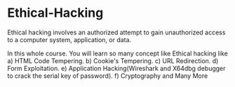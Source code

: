# Ethical-Hacking
Ethical hacking involves an authorized attempt to gain unauthorized access to a computer system, application, or data.

In this whole course. You will learn so many concept like Ethical hacking like
a) HTML Code Tempering.
b) Cookie's Tempering.
c) URL Redirection.
d) Form Exploitation.
e) Application Hacking(Wireshark and X64dbg debugger to crack the serial key of password).
f) Cryptography and Many More
